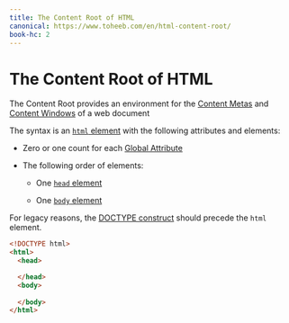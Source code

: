```yaml
---
title: The Content Root of HTML
canonical: https://www.toheeb.com/en/html-content-root/
book-hc: 2
---
```




<h1 id="root-content">The Content Root of HTML</h1>

The Content Root provides an environment for the [Content Metas](/en/html-content-metas) and [Content Windows](/en/html-content-windows) of a web document

The syntax is an [`html` element](https://html.spec.whatwg.org#the-html-element) with the following attributes and elements:

- Zero or one count for each [Global Attribute](/en/html-content-attributes#global-list)

- The following order of elements:
  
  - One [`head` element](/en/html-content-metas#container-head)

  - One [`body` element](/en/html-content-windows#window-primary)

For legacy reasons, the [DOCTYPE construct](https://html.spec.whatwg.org#the-doctype) should precede the `html` element.

```html
<!DOCTYPE html>
<html>
  <head>

  </head>
  <body>
    
  </body>
</html>
```

